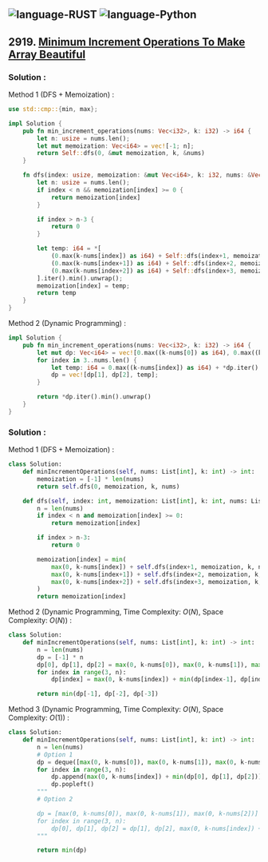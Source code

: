 ![language-RUST](https://img.shields.io/badge/%20-RUST-8d4004?style=for-the-badge&logo=RUST)
![language-Python](https://img.shields.io/badge/%20-Python-ffd43b?style=for-the-badge&logo=PYTHON)
---

## 2919. [Minimum Increment Operations To Make Array Beautiful](https://leetcode.com/problems/minimum-increment-operations-to-make-array-beautiful)

### Solution :

Method 1 (DFS + Memoization) :
```rust
use std::cmp::{min, max};

impl Solution {
    pub fn min_increment_operations(nums: Vec<i32>, k: i32) -> i64 {
        let n: usize = nums.len();
        let mut memoization: Vec<i64> = vec![-1; n];
        return Self::dfs(0, &mut memoization, k, &nums)
    }

    fn dfs(index: usize, memoization: &mut Vec<i64>, k: i32, nums: &Vec<i32>) -> i64 {
        let n: usize = nums.len();
        if index < n && memoization[index] >= 0 {
            return memoization[index]
        }

        if index > n-3 {
            return 0
        }

        let temp: i64 = *[
            (0.max(k-nums[index]) as i64) + Self::dfs(index+1, memoization, k, nums),
            (0.max(k-nums[index+1]) as i64) + Self::dfs(index+2, memoization, k, nums),
            (0.max(k-nums[index+2]) as i64) + Self::dfs(index+3, memoization, k, nums),
        ].iter().min().unwrap();
        memoization[index] = temp;
        return temp
    }
}
```

Method 2 (Dynamic Programming) :
```rust
impl Solution {
    pub fn min_increment_operations(nums: Vec<i32>, k: i32) -> i64 {
        let mut dp: Vec<i64> = vec![0.max((k-nums[0]) as i64), 0.max((k-nums[1]) as i64), 0.max((k-nums[2]) as i64)];
        for index in 3..nums.len() {
            let temp: i64 = 0.max((k-nums[index]) as i64) + *dp.iter().min().unwrap();
            dp = vec![dp[1], dp[2], temp];
        }

        return *dp.iter().min().unwrap()
    }
}
```

### Solution :

Method 1 (DFS + Memoization) :
```python
class Solution:
    def minIncrementOperations(self, nums: List[int], k: int) -> int:
        memoization = [-1] * len(nums)
        return self.dfs(0, memoization, k, nums)

    def dfs(self, index: int, memoization: List[int], k: int, nums: List[int]) -> int:
        n = len(nums)
        if index < n and memoization[index] >= 0:
            return memoization[index]

        if index > n-3:
            return 0

        memoization[index] = min(
            max(0, k-nums[index]) + self.dfs(index+1, memoization, k, nums),
            max(0, k-nums[index+1]) + self.dfs(index+2, memoization, k, nums),
            max(0, k-nums[index+2]) + self.dfs(index+3, memoization, k, nums)
        )
        return memoization[index]
```

Method 2 (Dynamic Programming, Time Complexity: $O(N)$, Space Complexity: $O(N)$) :
```python
class Solution:
    def minIncrementOperations(self, nums: List[int], k: int) -> int:
        n = len(nums)
        dp = [-1] * n
        dp[0], dp[1], dp[2] = max(0, k-nums[0]), max(0, k-nums[1]), max(0, k-nums[2])
        for index in range(3, n):
            dp[index] = max(0, k-nums[index]) + min(dp[index-1], dp[index-2], dp[index-3])

        return min(dp[-1], dp[-2], dp[-3])
```

Method 3 (Dynamic Programming, Time Complexity: $O(N)$, Space Complexity: $O(1)$) :
```python
class Solution:
    def minIncrementOperations(self, nums: List[int], k: int) -> int:
        n = len(nums)
        # Option 1
        dp = deque([max(0, k-nums[0]), max(0, k-nums[1]), max(0, k-nums[2])])
        for index in range(3, n):
            dp.append(max(0, k-nums[index]) + min(dp[0], dp[1], dp[2]))
            dp.popleft()
        """
        # Option 2

        dp = [max(0, k-nums[0]), max(0, k-nums[1]), max(0, k-nums[2])]
        for index in range(3, n):
            dp[0], dp[1], dp[2] = dp[1], dp[2], max(0, k-nums[index]) + min(dp[0], dp[1], dp[2])
        """

        return min(dp)
```
